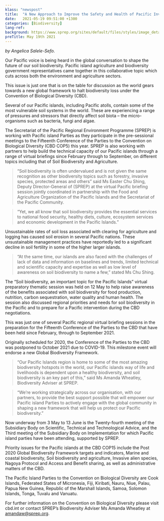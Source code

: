 ```yaml
---
klass: "newspost"
title:  "A New Approach to Improve the Safety and Health of Pacific Invasive Species Battlers"
date:   2021-05-19 09:51:00 +1300
categories: [Biodiversity]
lang-ref: 
background: https://www.sprep.org/sites/default/files/styles/image_detai_670_400_/public/images/news/Pandanus%20and%20fern%20forest_Samoa_Stuart%20Chape_0.jpg?itok=VK2h37hg
preTitle: May 19th 2021
---
```

*by Angelica Salele-Sefo.*

Our Pacific voice is being heard in the global conversation to shape the future of our soil biodiversity. Pacific island agriculture and biodiversity government representatives came together in this collaborative topic which cuts across both the environment and agriculture sectors.

This issue is just one that is on the table for discussion as the world gears towards a new global framework to halt biodiversity loss under the Convention of Biological Diversity (CBD).

Several of our Pacific islands, including Pacific atolls, contain some of the most vulnerable soil systems in the world.  These are experiencing a range of pressures and stressors that directly affect soil biota – the micro-organisms such as bacteria, fungi and algae. 

The Secretariat of the Pacific Regional Environment Programme (SPREP) is working with Pacific island Parties as they participate in the pre-sessional meetings to the Fifteenth Conference of the Parties to the Convention on Biological Diversity (CBD COP5) this year. SPREP is also working with partners to help build the technical capacity of our Pacific islands through a range of virtual briefings since February through to September, on different topics including that of Soil Biodiversity and Agriculture.  

>“Soil biodiversity is often undervalued and is not given the same recognition as other biodiversity topics such as forestry, invasive species, protected areas and others” said Ms Easter Chu Shing, Deputy Director-General of (SPREP) at the virtual Pacific briefing session jointly coordinated in partnership with the Food and Agriculture Organization of the Pacific Islands and the Secretariat of the Pacific Community.

>“Yet, we all know that soil biodiversity provides the essential services to national food security, healthy diets, culture, ecosystem services and economic development in the Pacific Islands.”

Unsustainable rates of soil loss associated with clearing for agriculture and logging has caused soil erosion in several Pacific nations. These unsustainable management practices have reportedly led to a significant decline in soil fertility in some of the higher larger islands. 

>“At the same time, our islands are also faced with the challenges of lack of data and information on baselines and trends, limited technical and scientific capacity and expertise as well as low level of awareness on soil biodiversity to name a few,” stated Ms Chu Shing.

The “Soil biodiversity, an important topic for the Pacific Islands” virtual preparatory thematic session was held on 12 May to help raise awareness of the benefits associated with soil biodiversity for food production, nutrition, carbon sequestration, water quality and human health.  The session also discussed regional priorities and needs for soil biodiversity in the Pacific and to prepare for a Pacific intervention during the CBD negotiations.

This was just one of several Pacific regional virtual briefing sessions in the preparation for the Fifteenth Conference of the Parties to the CBD that have been held since February, through to September 2021.

Originally scheduled for 2020, the Conference of the Parties to the CBD was postponed to October 2021 due to COVID-19.  This milestone event will endorse a new Global Biodiversity Framework.

>“Our Pacific Islands region is home to some of the most amazing biodiversity hotspots in the world, our Pacific islands way of life and livelihoods is dependent upon a healthy biodiversity, and soil biodiversity is an key part of this,” said Ms Amanda Wheatley, Biodiversity Adviser at SPREP.

>“We’re working strategically across our organisation, with our partners, to provide the best support possible that will empower our Pacific island Parties to actively engage with the global community in shaping a new framework that will help us protect our Pacific biodiversity.”

Now underway from 3 May to 13 June is the Twenty-fourth meeting of the Subsidiary Body on Scientific, Technical and Technological Advice, and the Third meeting of the Subsidiary Body on Implementation for which Pacific island parties have been attending, supported by SPREP.

Priority issues for the Pacific islands at the CBD COP15 include the Post 2020 Global Biodiversity Framework targets and indicators, Marine and coastal biodiversity, Soil biodiversity and agriculture, Invasive alien species, Nagoya Protocol and Access and Benefit sharing, as well as administrative matters of the CBD.

The Pacific Island Parties to the Convention on Biological Diversity are Cook Islands, Federated States of Micronesia, Fiji, Kiribati, Nauru, Niue, Palau, Papua New Guinea, Republic of the Marshall Islands, Samoa, Solomon Islands, Tonga, Tuvalu and Vanuatu.

For further information on the Convention on Biological Diversity please visit cbd.int or contact SPREP’s Biodiversity Adviser Ms Amanda Wheatley at [amandaw@sprep.org](mailto:amandaw@sprep.org).
